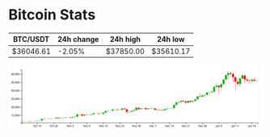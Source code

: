 # Bitcoin Stats

BTC/USDT|24h change|24h high|24h low|
|---|---|---|---|
|$36046.61|-2.05%|$37850.00|$35610.17|

<img src="./chart.svg">
